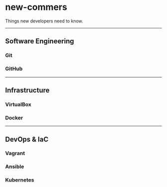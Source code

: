 # new-commers
Things new developers need to know.


---
## Software Engineering

### Git


### GitHub


---
## Infrastructure

### VirtualBox


### Docker


---
## DevOps & IaC

### Vagrant


### Ansible


### Kubernetes
